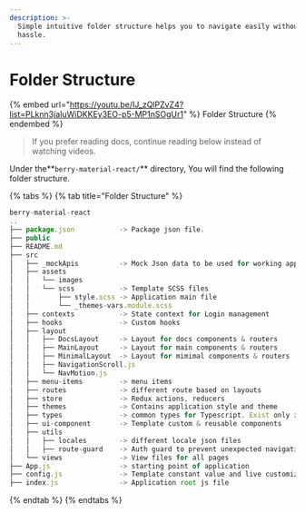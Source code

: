 ```yaml
---
description: >-
  Simple intuitive folder structure helps you to navigate easily without any
  hassle.
---
```


# Folder Structure

{% embed url="https://youtu.be/IJ_zQlPZvZ4?list=PLknn3jaIuWiDKKEy3EO-p5-MP1nSOgUr1" %}
Folder Structure
{% endembed %}

> If you prefer reading docs, continue reading below instead of watching videos.



Under the**`berry-material-react/`** directory, You will find the following folder structure.

{% tabs %}
{% tab title="Folder Structure" %}
```javascript
berry-material-react
..
├── package.json           -> Package json file.
├── public
├── README.md
├── src
│   ├── _mockApis          -> Mock Json data to be used for working apps
│   ├── assets
│   │   └── images
│   │   └── scss           -> Template SCSS files
│   │       ├── style.scss -> Application main file
│   │       └── _themes-vars.module.scss
│   ├── contexts           -> State context for Login management
│   ├── hooks              -> Custom hooks
│   ├── layout
│   │   ├── DocsLayout     -> Layout for docs components & routers
│   │   ├── MainLayout     -> Layout for main components & routers
│   │   ├── MinimalLayout  -> Layout for mimimal components & routers
│   │   ├── NavigationScroll.js
│   │   └── NavMotion.js
│   ├── menu-items         -> menu items
│   ├── routes             -> different route based on layouts
│   ├── store              -> Redux actions, reducers
│   ├── themes             -> Contains application style and theme
│   ├── types              -> common types for Typescript. Exist only in Typescript
│   ├── ui-component       -> Template custom & reusable components
│   ├── utils
│   │   ├── locales        -> different locale json files
│   │   ├── route-guard    -> Auth guard to prevent unexpected navigations
│   └── views              -> View files for all pages
├── App.js                 -> starting point of application
├── config.js              -> Template constant value and live customization  
├── index.js               -> Application root js file
```
{% endtab %}
{% endtabs %}
